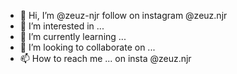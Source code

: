 - 👋 Hi, I’m @zeuz-njr follow on instagram @zeuz.njr  
- 👀 I’m interested in ...
- 🌱 I’m currently learning ...
- 💞️ I’m looking to collaborate on ...
- 📫 How to reach me ... on insta @zeuz.njr

<!---
zeuz-njr/zeuz-njr is a ✨ special ✨ repository because its `README.md` (this file) appears on your GitHub profile.
You can click the Preview link to take a look at your changes.
--->
